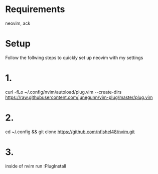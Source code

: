 # Requirements
neovim, ack
# Setup 
Follow the follwing steps to quickly set up neovim with my settings
# 1.
curl -fLo ~/.config/nvim/autoload/plug.vim --create-dirs https://raw.githubusercontent.com/junegunn/vim-plug/master/plug.vim
# 2.
cd ~/.config && git clone https://github.com/nfishel48/nvim.git
# 3.
inside of nvim run :PlugInstall

